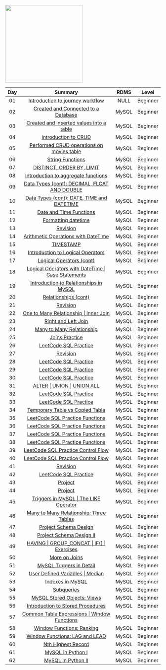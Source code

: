 <img src="https://i.pinimg.com/736x/d6/c8/2d/d6c82db7f6343b8cc8fc962dd040564b--giving-up-feel-like.jpg" width="250" height="250">

| Day | Summary | RDMS  | Level |
|:-:|:---------:|:---:|:-------:|
| 01  | [Introduction to journey workflow](https://github.com/Oyebamiji-Micheal/100-Days-of-SQL-Beginner-to-Advance/tree/master/Log/days/day01)             | NULL  | Beginner |
| 02  | [Created and Connected to a Database](https://github.com/Oyebamiji-Micheal/100-Days-of-SQL-Beginner-to-Advance/tree/master/Log/days/day02)          | MySQL | Beginner |
| 03  | [Created and inserted values into a table](https://github.com/Oyebamiji-Micheal/100-Days-of-SQL-Beginner-to-Advance/tree/master/Log/days/day03)     | MySQL | Beginner |
| 04  | [Introduction to CRUD](https://github.com/Oyebamiji-Micheal/100-Days-of-SQL-Beginner-to-Advance/tree/master/Log/days/day04)                         | MySQL | Beginner |
| 05  | [Performed CRUD operations on movies table](https://github.com/Oyebamiji-Micheal/100-Days-of-SQL-Beginner-to-Advance/tree/master/Log/days/day05)    | MySQL | Beginner |
| 06  | [String Functions](https://github.com/Oyebamiji-Micheal/100-Days-of-SQL-Beginner-to-Advance/tree/master/Log/days/day06)                             | MySQL | Beginner |
| 07  | [DISTINCT, ORDER BY, LIMIT](https://github.com/Oyebamiji-Micheal/100-Days-of-SQL-Beginner-to-Advance/tree/master/Log/days/day07)                    | MySQL | Beginner |
| 08  | [Introduction to aggregate functions](https://github.com/Oyebamiji-Micheal/100-Days-of-SQL-Beginner-to-Advance/tree/master/Log/days/day08)          | MySQL | Beginner |
| 09  | [Data Types (cont): DECIMAL, FLOAT AND DOUBLE](https://github.com/Oyebamiji-Micheal/100-Days-of-SQL-Beginner-to-Advance/tree/master/Log/days/day09) | MySQL | Beginner |
| 10  | [Data Types (cont): DATE, TIME and DATETIME](https://github.com/Oyebamiji-Micheal/100-Days-of-SQL-Beginner-to-Advance/tree/master/Log/days/day10)   | MySQL | Beginner |
| 11  | [Date and Time Functions](https://github.com/Oyebamiji-Micheal/100-Days-of-SQL-Beginner-to-Advance/tree/master/Log/days/day11)                      | MySQL | Beginner |
| 12  | [Formatting datetime](https://github.com/Oyebamiji-Micheal/100-Days-of-SQL-Beginner-to-Advance/tree/master/Log/days/day12)                          | MySQL | Beginner |
| 13  | [Revision](https://github.com/Oyebamiji-Micheal/100-Days-of-SQL-Beginner-to-Advance/tree/master/Log/days/day13)                                     | MySQL | Beginner |
| 14  | [Arithmetic Operations with DateTime ](https://github.com/Oyebamiji-Micheal/100-Days-of-SQL-Beginner-to-Advance/tree/master/Log/days/day14)         | MySQL | Beginner |
| 15  | [TIMESTAMP](https://github.com/Oyebamiji-Micheal/100-Days-of-SQL-Beginner-to-Advance/tree/master/Log/days/day15)                                    | MySQL | Beginner |
| 16  | [Introduction to Logical Operators](https://github.com/Oyebamiji-Micheal/100-Days-of-SQL-Beginner-to-Advance/tree/master/Log/days/day16)                                    | MySQL | Beginner |
| 17  | [Logical Operators (cont)](https://github.com/Oyebamiji-Micheal/100-Days-of-SQL-Beginner-to-Advance/tree/master/Log/days/day17)                                    | MySQL | Beginner |
| 18   | [Logical Operators with DateTime \| Case Statements](https://github.com/Oyebamiji-Micheal/100-Days-of-SQL-Beginner-to-Advance/tree/master/Log/days/day18)     |   MySQL   |   Beginner    |
|  19   |   [Introduction to Relationships in MySQL](https://github.com/Oyebamiji-Micheal/100-Days-of-SQL-Beginner-to-Advance/tree/master/Log/days/day19) |   MySQL   |   Beginner    | 
| 20    |   [Relationships (cont)](https://github.com/Oyebamiji-Micheal/100-Days-of-SQL-Beginner-to-Advance/tree/master/Log/days/day20) |   MySQL | Beginner    |
| 21 | [Revision](https://github.com/Oyebamiji-Micheal/100-Days-of-SQL-Beginner-to-Advance/tree/master/Log/days/day21) | MySQL | Beginner
| 22 |  [One to Many Relationship \| Inner Join](https://github.com/Oyebamiji-Micheal/100-Days-of-SQL-Beginner-to-Advance/tree/master/Log/days/day22) |  MySQL  |    Beginner    |
| 23 |  [Right and Left Join](https://github.com/Oyebamiji-Micheal/100-Days-of-SQL-Beginner-to-Advance/tree/master/Log/days/day23) |  MySQL  |    Beginner    |
| 24 |  [Many to Many Relationship](https://github.com/Oyebamiji-Micheal/100-Days-of-SQL-Beginner-to-Advance/tree/master/Log/days/day24) |  MySQL  |    Beginner    |
| 25 |  [Joins Practice](https://github.com/Oyebamiji-Micheal/100-Days-of-SQL-Beginner-to-Advance/tree/master/Log/days/day25) |  MySQL  |    Beginner    |
| 26 |  [LeetCode SQL Practice](https://github.com/Oyebamiji-Micheal/100-Days-of-SQL-Beginner-to-Advance/tree/master/Log/days/day26) |  MySQL  |    Beginner    |
| 27 |  [Revision](https://github.com/Oyebamiji-Micheal/100-Days-of-SQL-Beginner-to-Advance/tree/master/Log/days/day27) |  MySQL  |    Beginner    |
| 28 |  [LeetCode SQL Practice](https://github.com/Oyebamiji-Micheal/100-Days-of-SQL-Beginner-to-Advance/tree/master/Log/days/day28) |  MySQL  |    Beginner    |
| 29 |  [LeetCode SQL Practice](https://github.com/Oyebamiji-Micheal/100-Days-of-SQL-Beginner-to-Advance/tree/master/Log/days/day29) |  MySQL  |    Beginner    |
| 30 |  [LeetCode SQL Practice](https://github.com/Oyebamiji-Micheal/100-Days-of-SQL-Beginner-to-Advance/tree/master/Log/days/day30) |  MySQL  |    Beginner    |
| 31 |  [ALTER \| UNION \| UNION ALL](https://github.com/Oyebamiji-Micheal/100-Days-of-SQL-Beginner-to-Advance/tree/master/Log/days/day31) |  MySQL  |   Beginner    |
| 32 |  [LeetCode SQL Practice](https://github.com/Oyebamiji-Micheal/100-Days-of-SQL-Beginner-to-Advance/tree/master/Log/days/day32) |  MySQL  |    Beginner    |
| 33 |  [LeetCode SQL Practice](https://github.com/Oyebamiji-Micheal/100-Days-of-SQL-Beginner-to-Advance/tree/master/Log/days/day33) |  MySQL  |    Beginner    |
| 34 |  [Temporary Table vs Copied Table](https://github.com/Oyebamiji-Micheal/100-Days-of-SQL-Beginner-to-Advance/tree/master/Log/days/day34) |  MySQL  |    Beginner    |
| 35 |  [LeetCode SQL Practice Functions](https://github.com/Oyebamiji-Micheal/100-Days-of-SQL-Beginner-to-Advance/tree/master/Log/days/day35) |  MySQL  |    Beginner    |
| 36 |  [LeetCode SQL Practice Functions](https://github.com/Oyebamiji-Micheal/100-Days-of-SQL-Beginner-to-Advance/tree/master/Log/days/day36) |  MySQL  |    Beginner    |
| 37 |  [LeetCode SQL Practice Functions](https://github.com/Oyebamiji-Micheal/100-Days-of-SQL-Beginner-to-Advance/tree/master/Log/days/day37) |  MySQL  |    Beginner    |
| 38 |  [LeetCode SQL Practice Functions](https://github.com/Oyebamiji-Micheal/100-Days-of-SQL-Beginner-to-Advance/tree/master/Log/days/day38) |  MySQL  |    Beginner    |
| 39 |  [LeetCode SQL Practice Control Flow](https://github.com/Oyebamiji-Micheal/100-Days-of-SQL-Beginner-to-Advance/tree/master/Log/days/day39) |  MySQL  |    Beginner    |
| 40 |  [LeetCode SQL Practice Control Flow](https://github.com/Oyebamiji-Micheal/100-Days-of-SQL-Beginner-to-Advance/tree/master/Log/days/day40) |  MySQL  |    Beginner    |
| 41 |  [Revision](https://github.com/Oyebamiji-Micheal/100-Days-of-SQL-Beginner-to-Advance/tree/master/Log/days/day41) |  MySQL  |    Beginner    |
| 42 |  [LeetCode SQL Practice](https://github.com/Oyebamiji-Micheal/100-Days-of-SQL-Beginner-to-Advance/tree/master/Log/days/day42) |  MySQL  |    Beginner    |
| 43 |  [Project](https://github.com/Oyebamiji-Micheal/100-Days-of-SQL-Beginner-to-Advance/tree/master/Log/days/day43) |  MySQL  |    Beginner    |
| 44 |  [Project](https://github.com/Oyebamiji-Micheal/100-Days-of-SQL-Beginner-to-Advance/tree/master/Log/days/day44) |  MySQL  |    Beginner    |
| 45 | [Triggers in MySQL \| The LIKE Operator](https://github.com/Oyebamiji-Micheal/100-Days-of-SQL-Beginner-to-Advance/tree/master/Log/days/day45) |   MySQL   |   Beginner    |   
| 46 | [Many to Many Relationship: Three Tables](https://github.com/Oyebamiji-Micheal/100-Days-of-SQL-Beginner-to-Advance/tree/master/Log/days/day46) |   MySQL   |   Beginner    |  
| 47 | [Project Schema Design](https://github.com/Oyebamiji-Micheal/100-Days-of-SQL-Beginner-to-Advance/tree/master/Log/days/day47) |   MySQL   |   Beginner    |  
| 48 | [Project Schema Design II](https://github.com/Oyebamiji-Micheal/100-Days-of-SQL-Beginner-to-Advance/tree/master/Log/days/day48) |   MySQL   |   Beginner    |  
| 49 | [HAVING \| GROUP_CONCAT \| IF() \| Exercises](https://github.com/Oyebamiji-Micheal/100-Days-of-SQL-Beginner-to-Advance/tree/master/Log/days/day49) |   MySQL   |   Beginner    | 
| 50 | [More on Joins](https://github.com/Oyebamiji-Micheal/100-Days-of-SQL-Beginner-to-Advance/tree/master/Log/days/day50) |   MySQL   |   Beginner    |
| 51 | [MySQL Triggers in Detail](https://github.com/Oyebamiji-Micheal/100-Days-of-SQL-Beginner-to-Advance/tree/master/Log/days/day51) |   MySQL   |   Beginner    |
| 52 | [User Defined Variables \| Median](https://github.com/Oyebamiji-Micheal/100-Days-of-SQL-Beginner-to-Advance/tree/master/Log/days/day52) |   MySQL   |   Beginner    |
| 53 | [Indexes in MySQL](https://github.com/Oyebamiji-Micheal/100-Days-of-SQL-Beginner-to-Advance/tree/master/Log/days/day53) |   MySQL   |   Beginner    |
| 54 | [Subqueries](https://github.com/Oyebamiji-Micheal/100-Days-of-SQL-Beginner-to-Advance/tree/master/Log/days/day54) |   MySQL   |   Beginner |
| 55 | [MySQL Stored Objects: Views](https://github.com/Oyebamiji-Micheal/100-Days-of-SQL-Beginner-to-Advance/tree/master/Log/days/day55) |   MySQL   |   Beginner |
| 56 | [Introduction to Stored Procedures](https://github.com/Oyebamiji-Micheal/100-Days-of-SQL-Beginner-to-Advance/tree/master/Log/days/day56) |   MySQL   |   Beginner |
| 57 | [Common Table Expressions \| Window Functions](https://github.com/Oyebamiji-Micheal/100-Days-of-SQL-Beginner-to-Advance/tree/master/Log/days/day57) |   MySQL   |   Beginner |
| 58 | [Window Functions: Ranking](https://github.com/Oyebamiji-Micheal/100-Days-of-SQL-Beginner-to-Advance/tree/master/Log/days/day58) |   MySQL   |   Beginner |
| 59 | [Window Functions: LAG and LEAD](https://github.com/Oyebamiji-Micheal/100-Days-of-SQL-Beginner-to-Advance/tree/master/Log/days/day59) |   MySQL   |   Beginner |
| 60 | [Nth Highest Record](https://github.com/Oyebamiji-Micheal/100-Days-of-SQL-Beginner-to-Advance/tree/master/Log/days/day60) |   MySQL   |   Beginner |
| 61 | [MySQL in Python I](https://github.com/Oyebamiji-Micheal/100-Days-of-SQL-Beginner-to-Advance/tree/master/Log/days/day61) |   MySQL   |   Beginner |
| 62 | [MySQL in Python II](https://github.com/Oyebamiji-Micheal/100-Days-of-SQL-Beginner-to-Advance/tree/master/Log/days/day62) |   MySQL   |   Beginner |